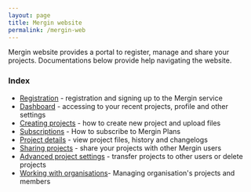 ```yaml
---
layout: page
title: Mergin website
permalink: /mergin-web
---
```


Mergin website provides a portal to register, manage and share your projects. Documentations below provide help navigating the website.

### Index

- [Registration](registration) - registration and signing up to the Mergin service
- [Dashboard](dashboard) - accessing to your recent projects, profile and other settings
- [Creating projects](web-creat-project) - how to create new project and upload files
- [Subscriptions](subscriptions) - How to subscribe to Mergin Plans
- [Project details](project-details) - view project files, history and changelogs
- [Sharing projects](sharing-project) - share your projects with other Mergin users
- [Advanced project settings](advanced-settings) - transfer projects to other users or delete projects
- [Working with organisations](working-with-organisations)- Managing organisation's projects and members
